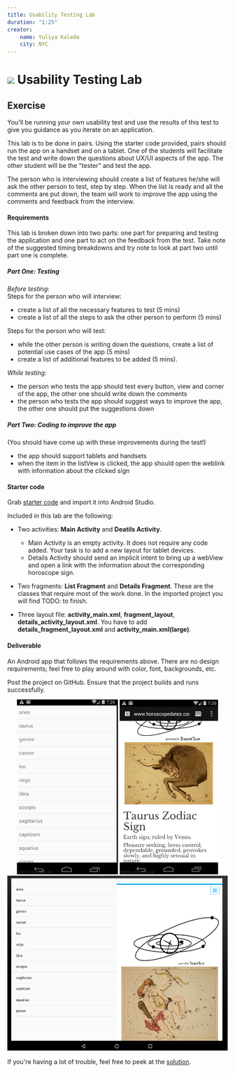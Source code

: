 ```yaml
---
title: Usability Testing Lab
duration: "1:25"
creator:
    name: Yuliya Kaleda
    city: NYC
---
```



# ![](https://ga-dash.s3.amazonaws.com/production/assets/logo-9f88ae6c9c3871690e33280fcf557f33.png) Usability Testing Lab

## Exercise  

You'll be running your own usability test and use the results of this test to give you guidance as you iterate on an application.

This lab is to be done in pairs. Using the starter code provided, pairs should run the app on a handset and on a tablet. One of the students will facilitate the test and write down the questions about UX/UI aspects of the app. The other student will be the "tester" and test the app.

The person who is interviewing should create a list of features he/she will ask the other person to test, step by step. When the list is ready and all the comments are put down, the team will work to improve the app using the comments and feedback from the interview.

#### Requirements

This lab is broken down into two parts: one part for preparing and testing the application and one part to act on the feedback from the test.  Take note of the suggested timing breakdowns and try note to look at part two until part one is complete.

##### Part One: Testing

*Before testing:*  
Steps for the person who will interview:
- create a list of all the necessary features to test (5 mins)
- create a list of all the steps to ask the other person to perform (5 mins)

Steps for the person who will test:
- while the other person is writing down the questions, create a list of potential use cases of the app (5 mins)
- create a list of additional features to be added (5 mins).

*While testing:*
- the person who tests the app should test every button, view and corner of the app, the other one should write down the comments
- the person who tests the app should suggest ways to improve the app, the other one should put the suggestions down


##### Part Two: Coding to improve the app

(You should have come up with these improvements during the test!)

- the app should support tablets and handsets
- when the item in the listVew is clicked, the app should open the weblink with information about the clicked sign

#### Starter code

Grab [starter code](starter-code/UsabilityTestingStarterCode) and import it into Android Studio.

Included in this lab are the following:

* Two activities: **Main Activity** and **Deatils Activity**.

	* Main Activity is an empty activity. It does not require any code added. Your task is to add a new layout for tablet devices.
	* Details Activity should send an implicit intent to bring up a webView and open a link with the information about the corresponding
	horoscope sign.

* Two fragments: **List Fragment** and **Details Fragment**.
These are the classes that require most of the work done. In the imported project you will find TODO: to finish.

* Three layout file: **activity_main.xml**, **fragment_layout**, **details_activity_layout.xml**.
You have to add **details_fragment_layout.xml** and **activity_main.xml(large)**.

#### Deliverable

An Android app that follows the requirements above. There are no design requirements; feel free to play around with color, font, backgrounds, etc.

Post the project on GitHub. Ensure that the project builds and runs successfully.

<p align="center">
	<img src="screenshots/handset_main.png" height="400px" /> <img src="screenshots/handset_details.png" height="400px" /> <img src="screenshots/tablet.png" height="400px" />
</p>

If you're having a lot of trouble, feel free to peek at the [solution](solution-code).
